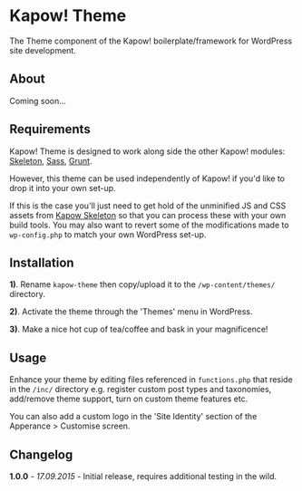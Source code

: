 # Kapow! Theme

The Theme component of the Kapow! boilerplate/framework for WordPress site development.

## About

Coming soon...

## Requirements

Kapow! Theme is designed to work along side the other Kapow! modules: [Skeleton](https://github.com/mkdo/kapow-skeleton), [Sass](https://github.com/mkdo/kapow-sass), [Grunt](https://github.com/mkdo/kapow-grunt).

However, this theme can be used independently of Kapow! if you'd like to drop it into your own set-up. 

If this is the case you'll just need to get hold of the unminified JS and CSS assets from [Kapow Skeleton](https://github.com/mkdo/kapow-skeleton) so that you can process these with your own build tools. You may also want to revert some of the modifications made to `wp-config.php` to match your own WordPress set-up.

## Installation

**1)**. Rename `kapow-theme` then copy/upload it to the `/wp-content/themes/` directory.

**2)**. Activate the theme through the 'Themes' menu in WordPress.

**3)**. Make a nice hot cup of tea/coffee and bask in your magnificence!

## Usage

Enhance your theme by editing files referenced in `functions.php` that reside in the `/inc/` directory e.g. register custom post types and taxonomies, add/remove theme support, turn on custom theme features etc.

You can also add a custom logo in the 'Site Identity' section of the Apperance > Customise screen.

## Changelog

**1.0.0** - *17.09.2015* - Initial release, requires additional testing in the wild.
